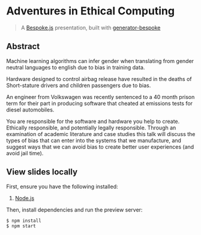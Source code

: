 # Adventures in Ethical Computing
> A [Bespoke.js](http://markdalgleish.com/projects/bespoke.js) presentation, built with [generator-bespoke](https://github.com/markdalgleish/generator-bespoke)

## Abstract

Machine learning algorithms can infer gender when translating from gender neutral languages to english due to bias in training data.

Hardware designed to control airbag release have resulted in the deaths of Short-stature drivers and children passengers due to bias.

An engineer from Volkswagen was recently sentenced to a 40 month prison term for their part in producing software that cheated at emissions tests for diesel automobiles.

You are responsible for the software and hardware you help to create. Ethically responsible, and potentially legally responsible. Through an examination of academic literature and case studies this talk will discuss the types of bias that can enter into the systems that we manufacture, and suggest ways that we can avoid bias to create better user experiences (and avoid jail time).


## View slides locally

First, ensure you have the following installed:

1. [Node.js](http://nodejs.org)

Then, install dependencies and run the preview server:

```bash
$ npm install
$ npm start
```
